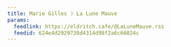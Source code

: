 ```yaml
---
title: Marie Gilles ☽ La Lune Mauve
params:
  feedlink: https://eldritch.cafe/@LaLuneMauve.rss
  feedid: 624e4d2929738d4314d98f2a6c66024c
---
```

